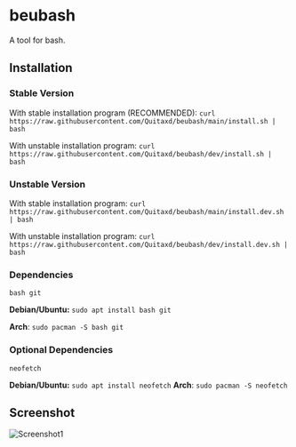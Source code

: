 # beubash
A tool for bash.

## Installation

### Stable Version
With stable installation program (RECOMMENDED): `curl https://raw.githubusercontent.com/Quitaxd/beubash/main/install.sh | bash`

With unstable installation program: `curl https://raw.githubusercontent.com/Quitaxd/beubash/dev/install.sh | bash`

### Unstable Version
With stable installation program: `curl https://raw.githubusercontent.com/Quitaxd/beubash/main/install.dev.sh | bash`

With unstable installation program: `curl https://raw.githubusercontent.com/Quitaxd/beubash/dev/install.dev.sh | bash`

### Dependencies
```
bash git
```
**Debian/Ubuntu:** `sudo apt install bash git`

**Arch**: `sudo pacman -S bash git`

### Optional Dependencies
```
neofetch
```

**Debian/Ubuntu:** `sudo apt install neofetch`
**Arch**: `sudo pacman -S neofetch`

## Screenshot
![Screenshot1](https://i.imgur.com/YRYFWxY.png)
